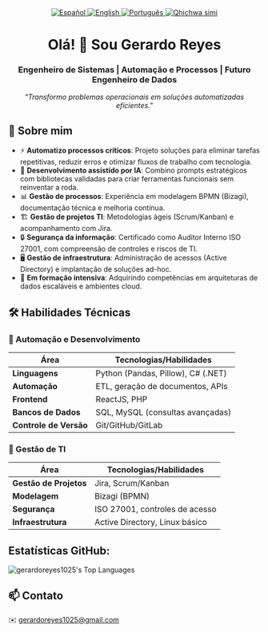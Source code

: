 <div align="center">
<!-- Selector de idioma -->
<a href="./README.md">
  <img src="https://img.shields.io/badge/🇪🇸 Español-FFFFFF?style=for-the-badge&logoColor=white&labelColor=101010" alt="Español">
</a>
<a href="./README_EN.md">
  <img src="https://img.shields.io/badge/🇬🇧 English-0077B5?style=for-the-badge&logoColor=white&labelColor=101010" alt="English">
</a>
<a href="./README_PT.md">
  <img src="https://img.shields.io/badge/🇵🇹 Português-2CA02C?style=for-the-badge&logoColor=white" alt="Português">
</a>
<a href="./README_QU.md">
  <img src="https://img.shields.io/badge/🏳️ Runasimi-FFD700?style=for-the-badge&logoColor=black" alt="Qhichwa simi">
</a>
</div>
<h1 align="center">Olá! 👋 Sou Gerardo Reyes</h1>

<h3 align="center">Engenheiro de Sistemas | Automação e Processos | Futuro Engenheiro de Dados</h3>

<p align="center">
  <i>"Transformo problemas operacionais em soluções automatizadas eficientes."</i>
</p>

## 🚀 Sobre mim  

- ⚡ **Automatizo processos críticos**: Projeto soluções para eliminar tarefas repetitivas, reduzir erros e otimizar fluxos de trabalho com tecnologia.  
- 🤖 **Desenvolvimento assistido por IA**: Combino prompts estratégicos com bibliotecas validadas para criar ferramentas funcionais sem reinventar a roda.  
- 📊 **Gestão de processos**: Experiência em modelagem BPMN (Bizagi), documentação técnica e melhoria contínua.  
- 🏗️ **Gestão de projetos TI**: Metodologias ágeis (Scrum/Kanban) e acompanhamento com Jira.  
- 🔒 **Segurança da informação**: Certificado como Auditor Interno ISO 27001, com compreensão de controles e riscos de TI.  
- 🖥️ **Gestão de infraestrutura**: Administração de acessos (Active Directory) e implantação de soluções ad-hoc.  
- 🌱 **Em formação intensiva**: Adquirindo competências em arquiteturas de dados escaláveis e ambientes cloud.  

## 🛠 Habilidades Técnicas  

### 🤖 Automação e Desenvolvimento  
| Área               | Tecnologias/Habilidades                  |
|--------------------|------------------------------------------|
| **Linguagens**     | Python (Pandas, Pillow), C# (.NET)       |
| **Automação**      | ETL, geração de documentos, APIs         |
| **Frontend**       | ReactJS, PHP                             |
| **Bancos de Dados**| SQL, MySQL (consultas avançadas)         |
| **Controle de Versão** | Git/GitHub/GitLab                     |

### 🏢 Gestão de TI  
| Área               | Tecnologias/Habilidades                  |
|--------------------|------------------------------------------|
| **Gestão de Projetos** | Jira, Scrum/Kanban                    |
| **Modelagem**      | Bizagi (BPMN)                            |
| **Segurança**      | ISO 27001, controles de acesso           |
| **Infraestrutura** | Active Directory, Linux básico           |

## Estatísticas GitHub:

![gerardoreyes1025's Top Languages](https://github-readme-stats.vercel.app/api/top-langs/?username=gerardoreyes1025&theme=vue-dark&show_icons=true&hide_border=true&layout=compact)

## 📫 Contato  
✉️ gerardoreyes1025@gmail.com